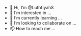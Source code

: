 - 👋 Hi, I’m @LuthfiyahS
- 👀 I’m interested in ...
- 🌱 I’m currently learning ...
- 💞️ I’m looking to collaborate on ...
- 📫 How to reach me ...

<!---
LuthfiyahS/LuthfiyahS is a ✨ special ✨ repository because its `README.md` (this file) appears on your GitHub profile.
You can click the Preview link to take a look at your changes.
--->
